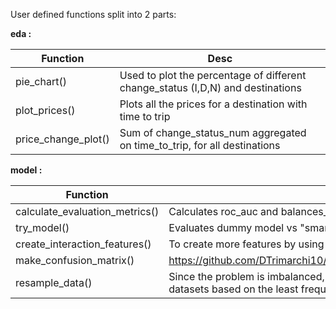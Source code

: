 User defined functions split into 2 parts:

**eda :**<br> 

| Function    | Desc |
| -------- | ------- |
| pie_chart()  | Used to plot the percentage of different change_status (I,D,N) and destinations   |
| plot_prices()  | Plots all the prices for a destination with time to trip    |
| price_change_plot() | Sum of change_status_num aggregated on time_to_trip, for all destinations    |


**model :**<br>  

| Function    | Desc |
| -------- | ------- |
| calculate_evaluation_metrics() | Calculates roc_auc and balances_acc for each model  |
| try_model() | Evaluates dummy model vs "smart" model   |
| create_interaction_features() | To create more features by using interactions (X1,X2 = X1*X2)   |
| make_confusion_matrix() | https://github.com/DTrimarchi10/confusion_matrix/blob/master/cf_matrix.py  |
|resample_data() | Since the problem is imbalanced, this function is used to create balanced datasets based on the least frequent                           class and the most frequent class.  |
